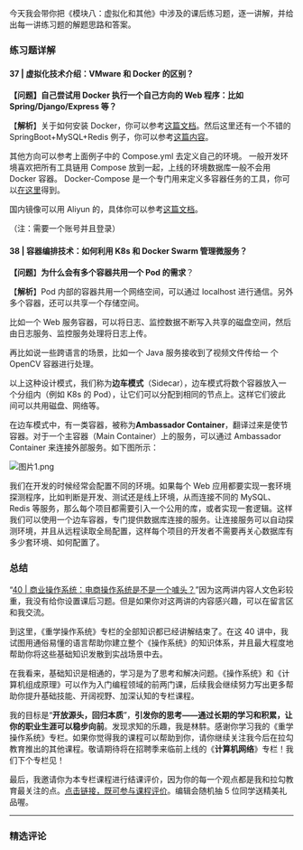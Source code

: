 <p  class="">今天我会带你把《模块八：虚拟化和其他》中涉及的课后练习题，逐一讲解，并给出每一讲练习题的解题思路和答案。</p>
<h3 >练习题详解</h3>
<h4 >37 | 虚拟化技术介绍：VMware 和 Docker 的区别？</h4>
<p ><strong >【问题】自己尝试用 Docker 执行一个自己方向的 Web 程序：比如 Spring/Django/Express 等？</strong></p>
<p >【<strong >解析</strong>】关于如何安装 Docker，你可以参考<a href="https://docs.docker.com/get-docker/" >这篇文档</a>。然后这里还有一个不错的 SpringBoot+MySQL+Redis 例子，你可以参考<a href="https://github.com/tomoyane/springboot-bestpractice" >这篇内容</a>。</p>
<p >其他方向可以参考上面例子中的 Compose.yml 去定义自己的环境。 一般开发环境喜欢把所有工具链用 Compose 放到一起，上线的环境数据库一般不会用 Docker 容器。 Docker-Compose 是一个专门用来定义多容器任务的工具，你可以<a href="https://docs.docker.com/compose/install/" >在这里</a>得到。</p>
<p >国内镜像可以用 Aliyun 的，具体你可以参考<a href="https://cr.console.aliyun.com/cn-hangzhou/instances/mirrors" >这篇文档</a>。</p>
<p >（注：需要一个账号并且登录）</p>
<h4 >38 | 容器编排技术：如何利用 K8s 和 Docker Swarm 管理微服务？</h4>
<p ><strong >【问题</strong>】<strong >为什么会有多个容器共用一个 Pod 的需求</strong>？</p>
<p >【<strong >解析</strong>】Pod 内部的容器共用一个网络空间，可以通过 localhost 进行通信。另外多个容器，还可以共享一个存储空间。</p>
<p >比如一个 Web 服务容器，可以将日志、监控数据不断写入共享的磁盘空间，然后由日志服务、监控服务处理将日志上传。</p>
<p >再比如说一些跨语言的场景，比如一个 Java 服务接收到了视频文件传给一 个 OpenCV 容器进行处理。</p>
<p >以上这种设计模式，我们称为<strong >边车模式</strong>（Sidecar），边车模式将数个容器放入一个分组内（例如 K8s 的 Pod），让它们可以分配到相同的节点上。这样它们彼此间可以共用磁盘、网络等。</p>
<p >在边车模式中，有一类容器，被称为<strong >Ambassador Container</strong>，翻译过来是使节容器。对于一个主容器（Main Container）上的服务，可以通过 Ambassador Container 来连接外部服务。如下图所示：</p>
<p  class=""><img src="https://s0.lgstatic.com/i/image6/M01/04/2F/CioPOWAjdxiATdfKAADv_hHJszc514.png" alt="图片1.png" ></p>



<p  class="te-preview-highlight">我们在开发的时候经常会配置不同的环境。如果每个 Web 应用都要实现一套环境探测程序，比如判断是开发、测试还是线上环境，从而连接不同的 MySQL、Redis 等服务，那么每个项目都需要引入一个公用的库，或者实现一套逻辑。这样我们可以使用一个边车容器，专门提供数据库连接的服务。让连接服务可以自动探测环境，并且从远程读取全局配置，这样每个项目的开发者不需要再关心数据库有多少套环境、如何配置了。</p>
<h3 >总结</h3>
<p >“<a href="https://kaiwu.lagou.com/course/courseInfo.htm?courseId=478#/detail/pc?id= >39 | Linux 架构优秀在哪里?</a> ”和 “<a href="https://kaiwu.lagou.com/course/courseInfo.htm?courseId=478#/detail/pc?id= >40 | 商业操作系统：电商操作系统是不是一个噱头？</a>”因为这两讲内容人文色彩较重，我没有给你设置课后习题。但是如果你对这两讲的内容感兴趣，可以在留言区和我交流。</p>
<p >到这里，《重学操作系统》专栏的全部知识都已经讲解结束了。在这 40 讲中，我试图用通俗易懂的语言帮助你建立整个《操作系统》的知识体系，并且最大程度地帮助你将这些基础知识发散到实战场景中去。</p>
<p >在我看来，基础知识是相通的，学习是为了思考和解决问题。《操作系统》和《计算机组成原理》可以作为入门编程领域的前两门课，后续我会继续努力写出更多帮助你提升基础技能、开阔视野、加深认知的专栏课程。</p>
<p >我的目标是“<strong >开放源头，回归本质</strong>”，<strong >引发你的思考——通过长期的学习和积累，让你的职业生涯可以稳步向前</strong>。发现求知的乐趣，我是林䭽。感谢你学习我的《重学操作系统》专栏。如果你觉得我的课程可以帮助到你，请你继续关注我今后在拉勾教育推出的其他课程。敬请期待将在招聘季来临前上线的《<strong >计算机网络</strong>》专栏！我们下个专栏见！</p>
<p  class="">最后，我邀请你为本专栏课程进行结课评价，因为你的每一个观点都是我和拉勾教育最关注的点。<a href="https://wj.qq.com/s2/8016796/2a80/" >点击链接，既可参与课程评价</a>。编辑会随机抽 5 位同学送精美礼品喔。</p>

---

### 精选评论


